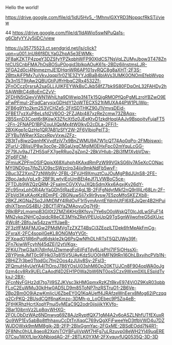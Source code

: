 Hello the world!

https://drive.google.com/file/d/1idU5Hv5_-1MhnvlGXYRD3NopqcfRkSTi/view

44 https://drive.google.com/file/d/1ldAWio5swNPuQa1s-g6CbfyYYJy5iiDC/view

https://u35775523.ct.sendgrid.net/ls/click?upn=u001.InU86f8DLYaGZhpA5e3EWMk-2F8aKZKTP4zpeY3DZSfyYPZkqbhWFP90XIdCS7NsVqLZUMyJbow3T478ZnhtCUSCnbFMA7hOsBOSuP0ogid3blkpAOuK61s-2BDz6iInstmsLJR-2FGA2d0cj4NnmezmJE1DHqnWR6AP101syRQC8g8aXHT-2F3S-2BttxAjFPMx7uiVkvJqqpl1r0Z1E3ZYYJdBaB4blAVs3UMK0ONOmEfebWvpoZk3n1ST9jtAw2QBUGtiPJffrHbqC2Rx4532Zf-2FnOCcz0rsrsA2saGLLjUIKFEYWkBsCJkb58fZ7bk9S80FDqOnL32FAHDy2hSAjWtBtC4d8oEnCZyV-2FDHN5tQjeyVWN1WhlLha9DWwip3f4Tk15QjgRMOPfQoPgMLzroYBZwO9EaFwPFmuI-2FqdCarysjxGDHdY12oWTECX521tjMUXA44PW1PLIWp-2FB6g9Yto2km253VCHZe5-2FjtSDTHKZ90J1VmysDEjd-2FBE17yzXuP8eLsfd2V6OO-2FZJAbi487xzRe2cmw73ZBAqx-2B5SxnD3Copt6r8KjjwX3ZfjcXt5z0JEeKtvD1zkdHpqIAAJv9BspojtyFujaFT5-2Fn-2FNAPD1BPjZouUlQpMx4tW0lkyD2cDLa-2FFi1-2BXjKgp1cQzHq1QR7AB1zSfY2W-2F6VIbioPeIT3-2FYBu1WRwrXSzcxRpyVxwJZFz-2B3tTy8jwzQqnhfKVvdfziV7x9BnZWMU9A7W1cQT74Ao0qPo-2FMbjswxi-2FurU-2BIjsUP8w3oc0e-2BGaUxgCMgIM0EHxFpc02mYquLcGG-2F79lJv9aJTZH5SqFX7geRRuoZgZpn2-2BkVHIub-2Bi3fM1XvbVDw-2Fp6FCM-2FmiuKZPFmOSlFQpjsX68Xuhph4KAxdRmPzW99VGkSG6lv7A5eXcCONacMY0ND0gs7ifpZUO9scSWzclrp34iix9mkNdFb5wvF-2Buc3Z2XxnZ7zNWb9V-2FBL-2FVJH9XmuztCuJOuMgP8dJUnS8-2FE-2BpcJaduVpLx9-2BF9LwtyIEoUmBEt4eJf7LVWBoC5ce-2FTDJb9WZQzQRM-2FsalmCGVXVuJXQbSdmXkx6AgxjKv26dY-2Fc95nxLphOR4ArYaGDh5tRazEzi4gL1B-2FiFgNdytMkf2nQ9rIIljLr68Ln-2F-2FbVd3KsKAotKz8DmPE-2BGNuw5Ii7x9Ir9ysw7E5zoMfoSKEZXb8-2BKZJKGNaZSp2JiMtDMY4lRdOvF1rl5ymAnntEYdnhUtFI6XEJsQer4B2HPuidhiXTbnnGS4BU-2BCfTiRYaZMAoyuOg7H9-2BkIBPzLmqmpB3Gl0t2ZMZi6KHzBKfsvy7Ye6sO0oWskQT0lcJdLwSFuF14MN2ykp2NHCg2qidcR8eCE3MYeZReVPEUoUpQ9TgSgnWjlwofreG5dXUxc4Wc8f-2BfoJw54zzwYfUaeB-2F3zIfFMAFMJGw2PMdMVgTzZXZT4BsCj3ZEozlLTDek6frMeAkFmCg-2FxraX-2FC4sopjIGeKL8ONGMqYVGt-2FXpadO1jR6nPud6dskIe2kQ6PsQwNfhDLhRTsT5QZUWg39f-2Fn7kiwWFcyhN45dZEj12ytVKgx-2FKjU7twG3aXj7dlnfgUZIwmegFoEjlFdTdy6LisPhl7IF5jOHssXi-2BYPjmkJMT0c9FHk07q815V5UAvKdz5UO0HMFN9tRn16OhLBxyihcPVb1N-2BHiZ7r3be0TtqdGc7fnj2Oos4zJUiv8Sy-2FsI3-2FQmuH4yUeYA4lTtOroJ786YOsUi03shM6Op20KTUJCn8F904opWA0oJg0zm4cv8Rx9UELCaAodf4D2EH1P0Wa2bW6NT0osSCzx9Wxm0XILESpIdTvkxJ-2BX-2FcnNvFGHz2dI7tg7jI9SZJKVsc3kHMGpmxRzKZtBkyE974ViOZ9KsR03qbbFLoC2EuWMu30klHw0AD5LD9m85ToNP7nzRSTruO1-2B6Ve-2Bp2Bm0O9iAzwKmIjcU6ZbeEY0Q1KqAUeff4JRAfzeWnEerx8Mog62iPczqqg2CrPKQ-2BUsdCQlf6naKmzo-3DMh-p_LoOEbec9P5Zq4eB-2FtHKRhzHcrtXopYPnui5vMEaC9Q2odr0jisjiikYKVfo-2Bar10ibrnVz2Lp8qvWHXG-2FOLObDzWAz6NDnwyq69Z8AJzRyptfQX71gM4A2v6oASZLNhfUTfEXuxRQo9WP1Ev5abBp8tfhhaxuCcDtTnXqqC769vQgXFjFweeYeD3tfbVWD4u7DZWJDOWxk9mMM8gik-2B-2FP-2BlxGgmYac-2FGxME-2BSdEOdd7N4R1-2F8Nhc0hUL8qeo82XphjTOYBFuIjVpWf7HFg7uLRzuvp08eWH2Yl49uqERE07Csu1WXfLIprXbNbiqdAG-2F-2BTLK0YXM-2FXyquyfUQ0535Q-3D-3D
